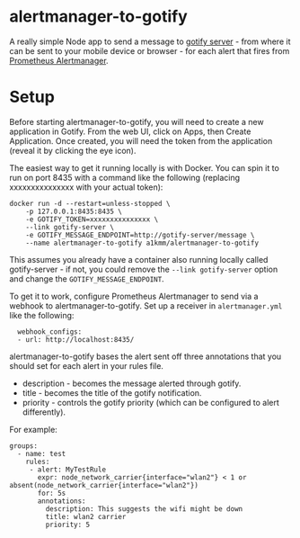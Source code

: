 # alertmanager-to-gotify

A really simple Node app to send a message to [gotify server](https://gotify.net) - from
where it can be sent to your mobile device or browser - for each alert that fires
from [Prometheus Alertmanager](https://prometheus.io/docs/alerting/alertmanager/).

# Setup

Before starting alertmanager-to-gotify, you will need to create a new application
in Gotify. From the web UI, click on Apps, then Create Application. Once created,
you will need the token from the application (reveal it by clicking the eye icon).

The easiest way to get it running locally is with Docker. You can spin it to run
on port 8435 with a command like the following (replacing xxxxxxxxxxxxxxx with your
actual token):

```
docker run -d --restart=unless-stopped \
    -p 127.0.0.1:8435:8435 \
    -e GOTIFY_TOKEN=xxxxxxxxxxxxxxx \
    --link gotify-server \
    -e GOTIFY_MESSAGE_ENDPOINT=http://gotify-server/message \
    --name alertmanager-to-gotify a1kmm/alertmanager-to-gotify
```

This assumes you already have a container also running locally called gotify-server -
if not, you could remove the `--link gotify-server` option and change the
`GOTIFY_MESSAGE_ENDPOINT`.

To get it to work, configure Prometheus Alertmanager to send via a webhook to
alertmanager-to-gotify. Set up a receiver in `alertmanager.yml` like the following:
```
  webhook_configs:
  - url: http://localhost:8435/
```

alertmanager-to-gotify bases the alert sent off three annotations that you should
set for each alert in your rules file.

* description - becomes the message alerted through gotify.
* title - becomes the title of the gotify notification.
* priority - controls the gotify priority (which can be configured to alert differently).

For example:
```
groups:
  - name: test
    rules:
     - alert: MyTestRule
       expr: node_network_carrier{interface="wlan2"} < 1 or absent(node_network_carrier{interface="wlan2"})
       for: 5s
       annotations:
         description: This suggests the wifi might be down
         title: wlan2 carrier
         priority: 5
```
